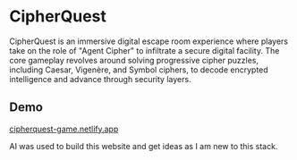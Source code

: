 # CipherQuest
CipherQuest is an immersive digital escape room experience where players take on the role of "Agent Cipher" to infiltrate a secure digital facility. The core gameplay revolves around solving progressive cipher puzzles, including Caesar, Vigenère, and Symbol ciphers, to decode encrypted intelligence and advance through security layers.

## Demo
[cipherquest-game.netlify.app](https://cipherquest-game.netlify.app/)

AI was used to build this website and get ideas as I am new to this stack.
